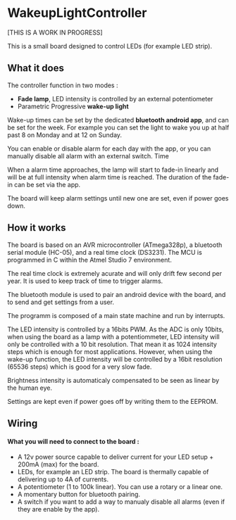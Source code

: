 # WakeupLightController
[THIS IS A WORK IN PROGRESS]

This is a small board designed to control LEDs (for example LED strip).

## What it does
The controller function in two modes :
* **Fade lamp**, LED intensity is controlled by an external potentiometer
* Parametric Progressive **wake-up light**

Wake-up times can be set by the dedicated **bluetooth android app**, and can be set for the week.
For example you can set the light to wake you up at half past 8 on Monday and at 12 on Sunday.

You can enable or disable alarm for each day with the app, or you can manually disable all alarm with an external switch.
Time 

When a alarm time approaches, the lamp will start to fade-in linearly and will be at full intensity when alarm time is reached.
The duration of the fade-in can be set via the app.

The board will keep alarm settings until new one are set, even if power goes down.


## How it works

The board is based on an AVR microcontroller (ATmega328p), a bluetooth serial module (HC-05), and a real time clock (DS3231).
The MCU is programmed in C within the Atmel Studio 7 environment.

The real time clock is extremely acurate and will only drift few second per year. It is used to keep track of time to trigger alarms.

The bluetooth module is used to pair an android device with the board, and to send and get settings from a user.

The programm is composed of a main state machine and run by interrupts.

The LED intensity is controlled by a 16bits PWM. As the ADC is only 10bits, when using the board as a lamp with a potentiommeter, LED intensity will only be controlled with a 10 bit resolution. That mean it as 1024 intensity steps which is enough for most applications. However, when using the wake-up function, the LED intensity will be controlled by a 16bit resolution (65536 steps) which is good for a very slow fade.

Brightness intensity is automaticaly compensated to be seen as linear by the human eye.

Settings are kept even if power goes off by writing them to the EEPROM.

## Wiring

#### What you will need to connect to the board :
* A 12v power source capable to deliver current for your LED setup + 200mA (max) for the board.
* LEDs, for example an LED strip. The board is thermally capable of delivering up to 4A of currents.
* A potentiometer (1 to 100k linear). You can use a rotary or a linear one.
* A momentary button for bluetooth pairing.  
* A switch if you want to add a way to manualy disable all alarms (even if they are enable by the app).

